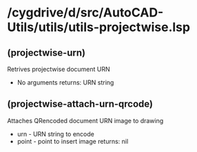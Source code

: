 # /cygdrive/d/src/AutoCAD-Utils/utils/utils-projectwise.lsp
## (projectwise-urn)
Retrives projectwise document URN
* No arguments
returns: URN string
## (projectwise-attach-urn-qrcode)
Attaches QRencoded document URN image to drawing
* urn - URN string to encode
* point - point to insert image
returns: nil
